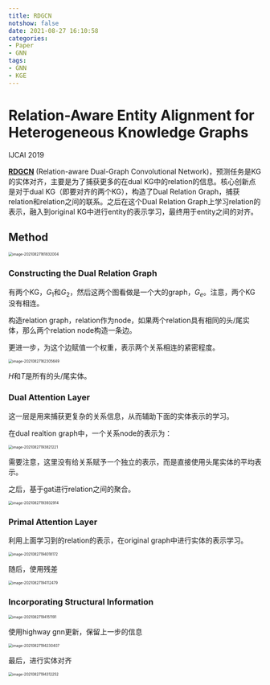 ```yaml
---
title: RDGCN
notshow: false
date: 2021-08-27 16:10:58
categories:
- Paper
- GNN
tags:
- GNN
- KGE
---
```


# Relation-Aware Entity Alignment for Heterogeneous Knowledge Graphs

IJCAI 2019

[**RDGCN**](https://github.com/StephanieWyt/RDGCN) (Relation-aware Dual-Graph Convolutional Network)，预测任务是KG的实体对齐，主要是为了捕获更多的在dual KG中的relation的信息。核心创新点是对于dual KG（即要对齐的两个KG），构造了Dual Relation Graph，捕获relation和relation之间的联系。之后在这个Dual Relation Graph上学习relation的表示，融入到original KG中进行entity的表示学习，最终用于entity之间的对齐。

<!--more-->

## Method

<img src="https://lxy-blog-pics.oss-cn-beijing.aliyuncs.com/asssets/image-20210827161832004.png" alt="image-20210827161832004" style="zoom:50%;" />

### Constructing the Dual Relation Graph

有两个KG，$G_1$和$G_2$，然后这两个图看做是一个大的graph，$G_e$。注意，两个KG没有相连。

构造relation graph，relation作为node，如果两个relation具有相同的头/尾实体，那么两个relation node构造一条边。

更进一步，为这个边赋值一个权重，表示两个关系相连的紧密程度。

<img src="https://lxy-blog-pics.oss-cn-beijing.aliyuncs.com/asssets/image-20210827162305649.png" alt="image-20210827162305649" style="zoom:50%;" />

$H$和$T$是所有的头/尾实体。

### Dual Attention Layer

这一层是用来捕获更复杂的关系信息，从而辅助下面的实体表示的学习。

在dual realtion graph中，一个关系node的表示为：

<img src="https://lxy-blog-pics.oss-cn-beijing.aliyuncs.com/asssets/image-20210827193821221.png" alt="image-20210827193821221" style="zoom:50%;" />

需要注意，这里没有给关系赋予一个独立的表示，而是直接使用头尾实体的平均表示。

之后，基于gat进行relation之间的聚合。

<img src="https://lxy-blog-pics.oss-cn-beijing.aliyuncs.com/asssets/image-20210827193932914.png" alt="image-20210827193932914" style="zoom:50%;" />

### Primal Attention Layer

利用上面学习到的relation的表示，在original graph中进行实体的表示学习。

<img src="https://lxy-blog-pics.oss-cn-beijing.aliyuncs.com/asssets/image-20210827194018172.png" alt="image-20210827194018172" style="zoom:50%;" />

随后，使用残差

<img src="https://lxy-blog-pics.oss-cn-beijing.aliyuncs.com/asssets/image-20210827194112479.png" alt="image-20210827194112479" style="zoom:50%;" />

### Incorporating Structural Information

<img src="https://lxy-blog-pics.oss-cn-beijing.aliyuncs.com/asssets/image-20210827194151191.png" alt="image-20210827194151191" style="zoom:50%;" />

使用highway gnn更新，保留上一步的信息

<img src="https://lxy-blog-pics.oss-cn-beijing.aliyuncs.com/asssets/image-20210827194230407.png" alt="image-20210827194230407" style="zoom:50%;" />

最后，进行实体对齐

<img src="https://lxy-blog-pics.oss-cn-beijing.aliyuncs.com/asssets/image-20210827194312252.png" alt="image-20210827194312252" style="zoom:50%;" />
